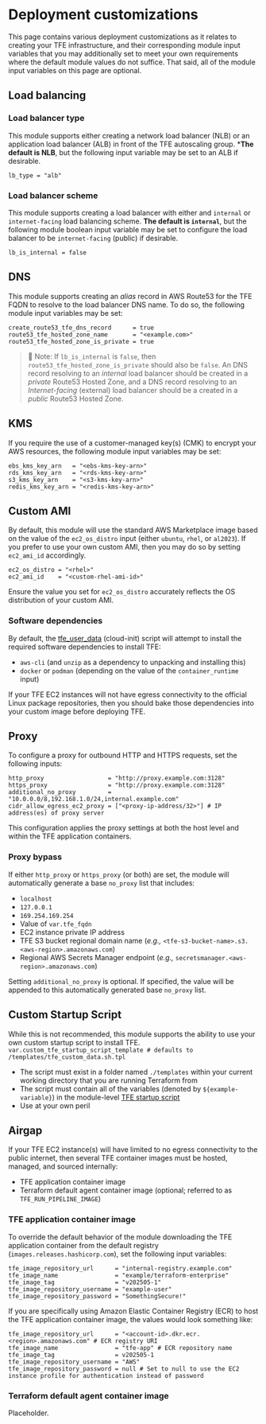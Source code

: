 # Deployment customizations

This page contains various deployment customizations as it relates to creating your TFE infrastructure, and their corresponding module input variables that you may additionally set to meet your own requirements where the default module values do not suffice. That said, all of the module input variables on this page are optional.

## Load balancing

### Load balancer type

This module supports either creating a network load balancer (NLB) or an application load balancer (ALB) in front of the TFE autoscaling group. ***The default is NLB**, but the following input variable may be set to an ALB if desirable.

```hcl
lb_type = "alb"
```

### Load balancer scheme

This module supports creating a load balancer with either and `internal` or `internet-facing` load balancing scheme. **The default is `internal`**, but the following module boolean input variable may be set to configure the load balancer to be `internet-facing` (public) if desirable.

```hcl
lb_is_internal = false
```

## DNS

This module supports creating an _alias_ record in AWS Route53 for the TFE FQDN to resolve to the load balancer DNS name. To do so, the following module input variables may be set:

```hcl
create_route53_tfe_dns_record      = true
route53_tfe_hosted_zone_name       = "<example.com>"
route53_tfe_hosted_zone_is_private = true
```

>📝 Note: If `lb_is_internal` is `false`, then `route53_tfe_hosted_zone_is_private` should also be `false`. An DNS record resolving to an _internal_ load balancer should be created in a _private_ Route53 Hosted Zone, and a DNS record resolving to an _Internet-facing_ (external) load balancer should be a created in a _public_ Route53 Hosted Zone.

## KMS

If you require the use of a customer-managed key(s) (CMK) to encrypt your AWS resources, the following module input variables may be set:

```hcl
ebs_kms_key_arn   = "<ebs-kms-key-arn>"
rds_kms_key_arn   = "<rds-kms-key-arn>"
s3_kms_key_arn    = "<s3-kms-key-arn>"
redis_kms_key_arn = "<redis-kms-key-arn>"
```

## Custom AMI

By default, this module will use the standard AWS Marketplace image based on the value of the `ec2_os_distro` input (either `ubuntu`, `rhel`, or `al2023`). If you prefer to use your own custom AMI, then you may do so by setting `ec2_ami_id` accordingly.

```hcl
ec2_os_distro = "<rhel>"
ec2_ami_id    = "<custom-rhel-ami-id>"
```

Ensure the value you set for `ec2_os_distro` accurately reflects the OS distribution of your custom AMI.

### Software dependencies

By default, the [tfe_user_data](../templates/tfe_user_data.sh.tpl) (cloud-init) script will attempt to install the required software dependencies to install TFE:

- `aws-cli` (and `unzip` as a dependency to unpacking and installing this)
- `docker` or `podman` (depending on the value of the `container_runtime` input)

If your TFE EC2 instances will not have egress connectivity to the official Linux package repositories, then you should bake those dependencies into your custom image before deploying TFE.

## Proxy

To configure a proxy for outbound HTTP and HTTPS requests, set the following inputs:

```hcl
http_proxy                  = "http://proxy.example.com:3128"
https_proxy                 = "http://proxy.example.com:3128"
additional_no_proxy         = "10.0.0.0/8,192.168.1.0/24,internal.example.com"
cidr_allow_egress_ec2_proxy = ["<proxy-ip-address/32>"] # IP address(es) of proxy server
```

This configuration applies the proxy settings at both the host level and within the TFE application containers.

### Proxy bypass

If either `http_proxy` or `https_proxy` (or both) are set, the module will automatically generate a base `no_proxy` list that includes:

- `localhost`
- `127.0.0.1`
- `169.254.169.254`
- Value of `var.tfe_fqdn`
- EC2 instance private IP address
- TFE S3 bucket regional domain name (_e.g.,_ `<tfe-s3-bucket-name>.s3.<aws-region>.amazonaws.com`)
- Regional AWS Secrets Manager endpoint (_e.g.,_ `secretsmanager.<aws-region>.amazonaws.com`)

Setting `additional_no_proxy` is optional. If specified, the value will be appended to this automatically generated base `no_proxy` list.

## Custom Startup Script
While this is not recommended, this module supports the ability to use your own custom startup script to install TFE. `var.custom_tfe_startup_script_template # defaults to /templates/tfe_custom_data.sh.tpl`
- The script must exist in a folder named `./templates` within your current working directory that you are running Terraform from
- The script must contain all of the variables (denoted by `${example-variable}`) in the module-level [TFE startup script](../templates/tfe_custom_data.sh.tpl)
- Use at your own peril

## Airgap

If your TFE EC2 instance(s) will have limited to no egress connectivity to the public internet, then several TFE container images must be hosted, managed, and sourced internally:

- TFE application container image
- Terraform default agent container image (optional; referred to as `TFE_RUN_PIPELINE_IMAGE`)

### TFE application container image

To override the default behavior of the module downloading the TFE application container from the default registry (`images.releases.hashicorp.com`), set the following input variables:

```hcl
tfe_image_repository_url      = "internal-registry.example.com"
tfe_image_name                = "example/terraform-enterprise"
tfe_image_tag                 = "v202505-1"
tfe_image_repository_username = "example-user"
tfe_image_repository_password = "SomethingSecure!"
```

If you are specifically using Amazon Elastic Container Registry (ECR) to host the TFE application container image, the values would look something like:

```hcl
tfe_image_repository_url      = "<account-id>.dkr.ecr.<region>.amazonaws.com" # ECR registry URI
tfe_image_name                = "tfe-app" # ECR repository name
tfe_image_tag                 = v202505-1
tfe_image_repository_username = "AWS"
tfe_image_repository_password = null # Set to null to use the EC2 instance profile for authentication instead of password
```

### Terraform default agent container image

Placeholder.